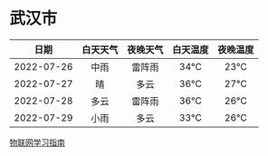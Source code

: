 # 武汉市
|日期|白天天气|夜晚天气|白天温度|夜晚温度|
|:--:|:--:|:--:|:--:|:--:|
|2022-07-26|中雨|雷阵雨|34℃|23℃|
|2022-07-27|晴|多云|36℃|27℃|
|2022-07-28|多云|雷阵雨|36℃|26℃|
|2022-07-29|小雨|多云|33℃|26℃|
 
[物联网学习指南](http://doc.lziqi.top/IoT)
